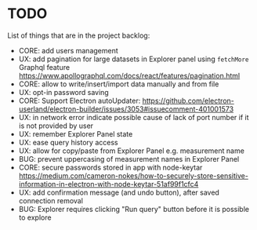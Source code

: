 # TODO

List of things that are in the project backlog:

- CORE: add users management
- UX: add pagination for large datasets in Explorer panel using `fetchMore` Graphql feature https://www.apollographql.com/docs/react/features/pagination.html
- CORE: allow to write/insert/import data manually and from file
- UX: opt-in password saving
- CORE: Support Electron autoUpdater: https://github.com/electron-userland/electron-builder/issues/3053#issuecomment-401001573
- UX: in network error indicate possible cause of lack of port number if it is not provided by user
- UX: remember Explorer Panel state
- UX: ease query history access
- UX: allow for copy/paste from Explorer Panel e.g. measurement name
- BUG: prevent uppercasing of measurement names in Explorer Panel
- CORE: secure passwords stored in app with node-keytar https://medium.com/cameron-nokes/how-to-securely-store-sensitive-information-in-electron-with-node-keytar-51af99f1cfc4
- UX: add confirmation message (and undo button), after saved connection removal
- BUG: Explorer requires clicking "Run query" button before it is possible to explore

